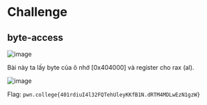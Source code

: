 # Challenge 
## byte-access 

![image](https://github.com/user-attachments/assets/b672a6ce-e097-4b4c-acef-229dc32d4148)

Bài này ta lấy byte của ô nhớ [0x404000] và register cho rax (al). 

![image](https://github.com/user-attachments/assets/1da723f6-6948-4b8b-a4ce-75a68ce6c5fa)

Flag: `pwn.college{401rdiuI4l32FQTehUleyKKfB1N.dRTM4MDLwEzN1gzW}`
